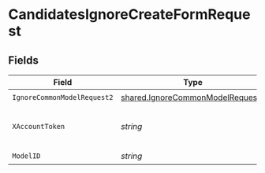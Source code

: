 # CandidatesIgnoreCreateFormRequest


## Fields

| Field                                                                                | Type                                                                                 | Required                                                                             | Description                                                                          |
| ------------------------------------------------------------------------------------ | ------------------------------------------------------------------------------------ | ------------------------------------------------------------------------------------ | ------------------------------------------------------------------------------------ |
| `IgnoreCommonModelRequest2`                                                          | [shared.IgnoreCommonModelRequest2](../../models/shared/ignorecommonmodelrequest2.md) | :heavy_check_mark:                                                                   | N/A                                                                                  |
| `XAccountToken`                                                                      | *string*                                                                             | :heavy_check_mark:                                                                   | Token identifying the end user.                                                      |
| `ModelID`                                                                            | *string*                                                                             | :heavy_check_mark:                                                                   | N/A                                                                                  |